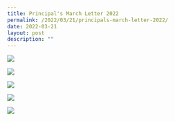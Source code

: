 ```yaml
---
title: Principal's March Letter 2022
permalink: /2022/03/21/principals-march-letter-2022/
date: 2022-03-21
layout: post
description: ""
---
```

![](/images/P-Letter-1-1.jpeg)

![](/images/P-Letter-2.jpeg)

![](/images/P-Letter-3.jpeg)

![](/images/P-Letter-4.jpeg)

![](/images/P-Letter-5.jpeg)